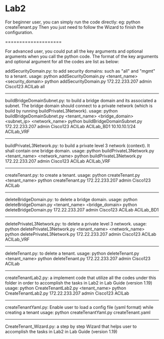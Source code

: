 Lab2
====================

For beginner user, you can simply run the code directly:
eg: python createTenant.py
Then you just need to follow the Wizard to finish the configuration.

====================

For advanced user, you could put all the key arguments and optional arguments when you call the python code.
The format of the key arguments and optional argument for all the codes are list as below:


addSecurityDomain.py: to add security domains: such as "all" and "mgmt" to a tenant.
usage:
python addSecurityDomain.py <hostname> <username> <password> <tenant_name> <security_domain>
python addSecurityDomain.py 172.22.233.207 admin Cisco123 ACILab all

--------------------------------------------------------------------

buildBridgeDomainSubnet.py: to build a bridge domain and its associated a subnet. The bridge domain should connect to a private network (which is build by running buildPrivateL3Network). 
usage:
python buildBridgeDomainSubnet.py <hostname> <username> <password> <tenant_name> <bridge_domain> <subnet_ip> <network_name>
python buildBridgeDomainSubnet.py 172.22.233.207 admin Cisco123 ACILab ACILab_BD1 10.10.10.1/24 ACILab_VRF

--------------------------------------------------------------------

buildPrivateL3Network.py: to build a private level 3 network (context). It shall contain one bridge domain.
usage:
python buildPrivateL3Network.py <hostname> <username> <password> <tenant_name> <network_name>
python buildPrivateL3Network.py 172.22.233.207 admin Cisco123 ACILab ACILab_VRF

--------------------------------------------------------------------

createTenant.py: to create a tenant.
usage:
python createTenant.py <hostname> <username> <password> <tenant_name>
python createTenant.py 172.22.233.207 admin Cisco123 ACILab

--------------------------------------------------------------------

deleteBridgeDomain.py: to delete a bridge domain.
usage:
python deleteBridgeDomain.py <hostname> <username> <password> <tenant_name> <bridge_domain>
python deleteBridgeDomain.py 172.22.233.207 admin Cisco123 ACILab ACILab_BD1

--------------------------------------------------------------------

deletePrivateL3Network.py: to delete a private level 3 network.
usage:
python deletePrivateL3Network.py <hostname> <username> <password> <tenant_name> <network_name>
python deletePrivateL3Network.py 172.22.233.207 admin Cisco123 ACILab ACILab_VRF

--------------------------------------------------------------------

deleteTenant.py: to delete a tenant.
usage:
python deleteTenant.py <hostname> <username> <password> <tenant_name>
python deleteTenant.py 172.22.233.207 admin Cisco123 ACILab

--------------------------------------------------------------------

createTenantLab2.py:  a implement code that utilize all the codes under this folder in order to accomplish the tasks in Lab2 in Lab Guide (version 1.19)
usage:
python CreateTenantLab2.py <hostname> <username> <password> <tenant_name>
python CreateTenantLab2.py 172.22.233.207 admin Cisco123 ACILab

--------------------------------------------------------------------

createTenantYaml.py:  Enable user to load a config file (yaml format) while creating a tenant
usage:
python createTenantYaml.py createTenant.yaml

--------------------------------------------------------------------

CreateTenant_Wizard.py:  a step by step Wizard that helps user to accomplish the tasks in Lab2 in Lab Guide (version 1.19)
